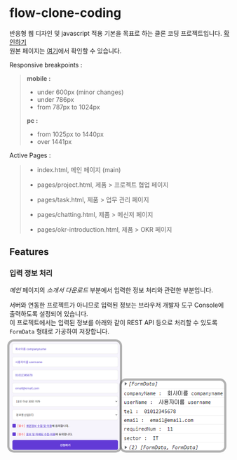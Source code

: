 # flow-clone-coding
반응형 웹 디자인 및 javascript 적용 기본을 목표로 하는 클론 코딩 프로젝트입니다. [확인하기](https://juunie-roh.github.io/flow-clone-coding/, "flow clone coding")   
원본 페이지는 [여기](https://flow.team/kr/index, "flow KR")에서 확인할 수 있습니다.   

Responsive breakpoints :
> **mobile :**   
> * under 600px (minor changes)
> * under 786px
> * from 787px to 1024px
>    
> **pc :**
> * from 1025px to 1440px
> * over 1441px

Active Pages :
> * index.html, 메인 페이지 (main)
>
> * pages/project.html, 제품 > 프로젝트 협업 페이지
> * pages/task.html, 제품 > 업무 관리 페이지
> * pages/chatting.html, 제품 > 메신저 페이지
> * pages/okr-introduction.html, 제품 > OKR 페이지

## Features

### 입력 정보 처리

*메인* 페이지의 *소개서 다운로드* 부분에서 입력한 정보 처리와 관련한 부분입니다.   

서버와 연동한 프로젝트가 아니므로 입력된 정보는 브라우저 개발자 도구 Console에 출력하도록 설정되어 있습니다.   
이 프로젝트에서는 입력된 정보를 아래와 같이 REST API 등으로 처리할 수 있도록 `FormData` 형태로 가공하여 저장합니다.

<img src="./images/readme/formdata.png" alt="" width="50%" height=""
     style="border-radius: 10px;
            box-shadow: 0 0 0 5px rgba(0, 0, 0, 0.3);"/>
<img src="./images/readme/formdata_console.png" alt="" width="" height=""
     style="border-radius: 10px;
            box-shadow: 0 0 0 5px rgba(0, 0, 0, 0.3);"/>
